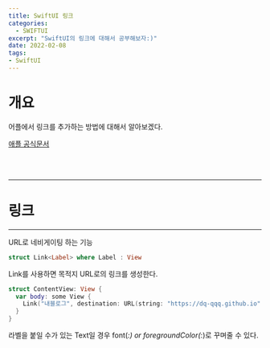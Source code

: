 ```yaml
---
title: SwiftUI 링크
categories:
  - SWIFTUI 
excerpt: "SwiftUI의 링크에 대해서 공부해보자:)"
date: 2022-02-08
tags:
- SwiftUI
---
```




# 개요

어플에서 링크를 추가하는 방법에 대해서 알아보겠다.


[애플 공식문서](https://developer.apple.com/documentation/swiftui/link)


<br />
<br />

---

# 링크

---

URL로 네비게이팅 하는 기능

```swift
struct Link<Label> where Label : View
```

Link를 사용하면 목적지 URL로의 링크를 생성한다.

```swift
struct ContentView: View {
  var body: some View {
    Link("내블로그", destination: URL(string: "https://dq-qqq.github.io")!)
  }
}
```

라벨을 붙일 수가 있는 Text일 경우 font(_:) or foregroundColor(_:)로 꾸며줄 수 있다.

